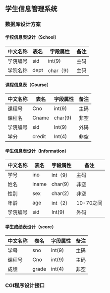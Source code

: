 ## 学生信息管理系统
### 数据库设计方案
#### 学校信息表设计（School）
中文名称|表名|字段属性|备注
-------|----|------|---
学院编号|sid|int(9)|主码
学院名称|dept|char（9）|主码

#### 课程信息表（Course）
中文名称|表名|字段属性|备注
-------|----|------|----
课程号|Cno|int(9)|主码
课程名|Cname|char(9)|非空
学院编号|sid|Int(9)|外码
学分|credit|Int(4)|非空

#### 学生信息表设计（Information）
中文名称|表名|字段属性|备注
-------|----|------|----
学号|ino|int（9）|主码
姓名|iname|char(9)|非空
性别|sex|char(2)|非空
年龄|age|int（2）|10-70之间
学院编号|sid|Int(9)|外码

#### 学生成绩表设计（score）
中文名称|表名|字段属性|备注
------|----|------|----
学号|sno|int(9)|主码
课程号|Cno|int(9)|主码
成绩|grade|int(4)|非空

### CGI程序设计接口
